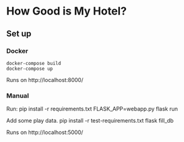 # How Good is My Hotel?

## Set up
### Docker

    docker-compose build
    docker-compose up

Runs on http://localhost:8000/

### Manual
Run:
    pip install -r requirements.txt
    FLASK_APP=webapp.py flask run

Add some play data.
    pip install -r test-requirements.txt
    flask fill_db

Runs on http://localhost:5000/
